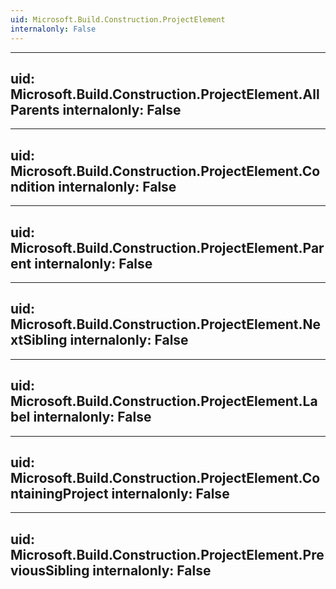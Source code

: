 ```yaml
---
uid: Microsoft.Build.Construction.ProjectElement
internalonly: False
---
```


---
uid: Microsoft.Build.Construction.ProjectElement.AllParents
internalonly: False
---

---
uid: Microsoft.Build.Construction.ProjectElement.Condition
internalonly: False
---

---
uid: Microsoft.Build.Construction.ProjectElement.Parent
internalonly: False
---

---
uid: Microsoft.Build.Construction.ProjectElement.NextSibling
internalonly: False
---

---
uid: Microsoft.Build.Construction.ProjectElement.Label
internalonly: False
---

---
uid: Microsoft.Build.Construction.ProjectElement.ContainingProject
internalonly: False
---

---
uid: Microsoft.Build.Construction.ProjectElement.PreviousSibling
internalonly: False
---
